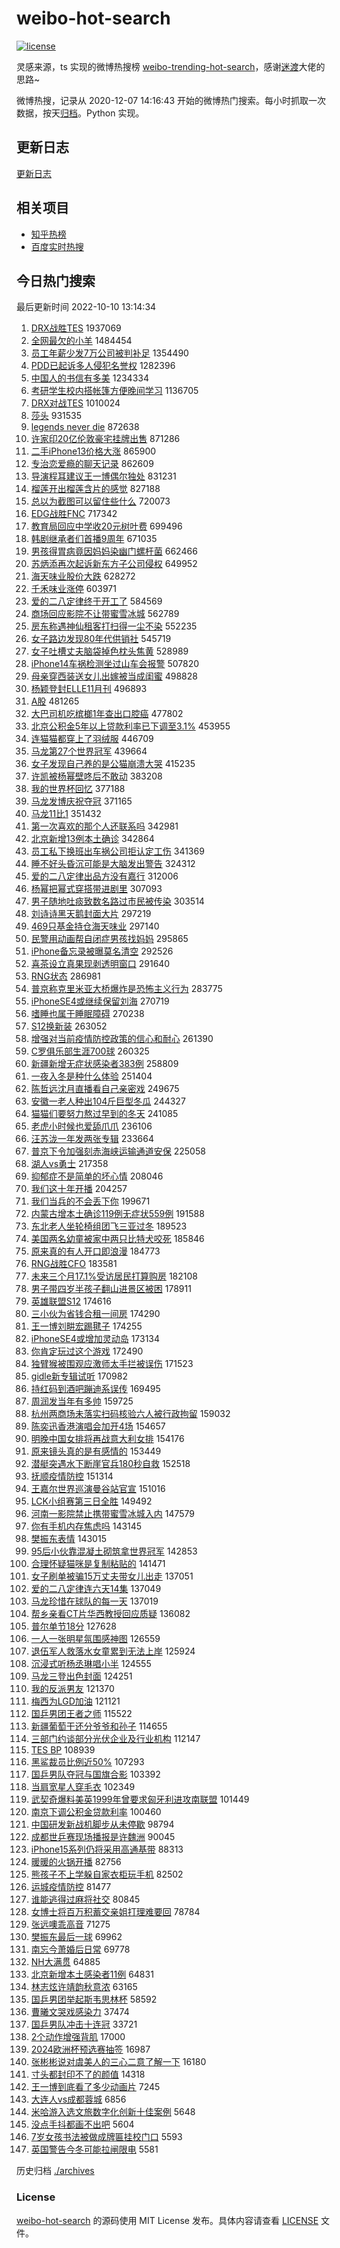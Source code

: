 # weibo-hot-search

[![license](https://img.shields.io/github/license/Arrackisarookie/weibo-hot-search)](https://github.com/Arrackisarookie/weibo-hot-search/blob/master/LICENSE)

灵感来源，ts 实现的微博热搜榜 [weibo-trending-hot-search](https://github.com/justjavac/weibo-trending-hot-search)，感谢[迷渡](https://github.com/justjavac)大佬的思路~

微博热搜，记录从 2020-12-07 14:16:43 开始的微博热门搜索。每小时抓取一次数据，按天[归档](./archives)。Python 实现。

## 更新日志
[更新日志](./UPDATE.md)

## 相关项目
+ [知乎热榜](https://github.com/Arrackisarookie/zhihu-top-search)
+ [百度实时热搜](https://github.com/Arrackisarookie/baidu-hot-search)

## 今日热门搜索

<!-- Rank Begin -->

最后更新时间 2022-10-10 13:14:34

1. [DRX战胜TES](https://s.weibo.com/weibo?q=%23DRX%E6%88%98%E8%83%9CTES%23&t=31&band_rank=1&Refer=top) 1937069
1. [全网最欠的小羊](https://s.weibo.com/weibo?q=%23%E5%85%A8%E7%BD%91%E6%9C%80%E6%AC%A0%E7%9A%84%E5%B0%8F%E7%BE%8A%23&t=31&band_rank=2&Refer=top) 1484454
1. [员工年薪少发7万公司被判补足](https://s.weibo.com/weibo?q=%23%E5%91%98%E5%B7%A5%E5%B9%B4%E8%96%AA%E5%B0%91%E5%8F%917%E4%B8%87%E5%85%AC%E5%8F%B8%E8%A2%AB%E5%88%A4%E8%A1%A5%E8%B6%B3%23&t=31&band_rank=1&Refer=top) 1354490
1. [PDD已起诉多人侵犯名誉权](https://s.weibo.com/weibo?q=%23PDD%E5%B7%B2%E8%B5%B7%E8%AF%89%E5%A4%9A%E4%BA%BA%E4%BE%B5%E7%8A%AF%E5%90%8D%E8%AA%89%E6%9D%83%23&t=31&band_rank=7&Refer=top) 1282396
1. [中国人的书信有多美](https://s.weibo.com/weibo?q=%23%E4%B8%AD%E5%9B%BD%E4%BA%BA%E7%9A%84%E4%B9%A6%E4%BF%A1%E6%9C%89%E5%A4%9A%E7%BE%8E%23&t=31&band_rank=3&Refer=top) 1234334
1. [考研学生校内搭帐篷方便晚间学习](https://s.weibo.com/weibo?q=%23%E8%80%83%E7%A0%94%E5%AD%A6%E7%94%9F%E6%A0%A1%E5%86%85%E6%90%AD%E5%B8%90%E7%AF%B7%E6%96%B9%E4%BE%BF%E6%99%9A%E9%97%B4%E5%AD%A6%E4%B9%A0%23&t=31&band_rank=1&Refer=top) 1136705
1. [DRX对战TES](https://s.weibo.com/weibo?q=%23DRX%E5%AF%B9%E6%88%98TES%23&t=31&band_rank=4&Refer=top) 1010024
1. [莎头](https://s.weibo.com/weibo?q=%E8%8E%8E%E5%A4%B4&t=31&band_rank=2&Refer=top) 931535
1. [legends never die](https://s.weibo.com/weibo?q=legends%20never%20die&t=31&band_rank=4&Refer=top) 872638
1. [许家印20亿伦敦豪宅挂牌出售](https://s.weibo.com/weibo?q=%23%E8%AE%B8%E5%AE%B6%E5%8D%B020%E4%BA%BF%E4%BC%A6%E6%95%A6%E8%B1%AA%E5%AE%85%E6%8C%82%E7%89%8C%E5%87%BA%E5%94%AE%23&t=31&band_rank=4&Refer=top) 871286
1. [二手iPhone13价格大涨](https://s.weibo.com/weibo?q=%23%E4%BA%8C%E6%89%8BiPhone13%E4%BB%B7%E6%A0%BC%E5%A4%A7%E6%B6%A8%23&t=31&band_rank=5&Refer=top) 865900
1. [专治恋爱瘾的聊天记录](https://s.weibo.com/weibo?q=%23%E4%B8%93%E6%B2%BB%E6%81%8B%E7%88%B1%E7%98%BE%E7%9A%84%E8%81%8A%E5%A4%A9%E8%AE%B0%E5%BD%95%23&t=31&band_rank=5&Refer=top) 862609
1. [导演程耳建议王一博偶尔独处](https://s.weibo.com/weibo?q=%23%E5%AF%BC%E6%BC%94%E7%A8%8B%E8%80%B3%E5%BB%BA%E8%AE%AE%E7%8E%8B%E4%B8%80%E5%8D%9A%E5%81%B6%E5%B0%94%E7%8B%AC%E5%A4%84%23&t=31&band_rank=6&Refer=top) 831231
1. [榴莲开出榴莲含片的感觉](https://s.weibo.com/weibo?q=%23%E6%A6%B4%E8%8E%B2%E5%BC%80%E5%87%BA%E6%A6%B4%E8%8E%B2%E5%90%AB%E7%89%87%E7%9A%84%E6%84%9F%E8%A7%89%23&t=31&band_rank=5&Refer=top) 827188
1. [总以为截图可以留住些什么](https://s.weibo.com/weibo?q=%23%E6%80%BB%E4%BB%A5%E4%B8%BA%E6%88%AA%E5%9B%BE%E5%8F%AF%E4%BB%A5%E7%95%99%E4%BD%8F%E4%BA%9B%E4%BB%80%E4%B9%88%23&t=31&band_rank=6&Refer=top) 720073
1. [EDG战胜FNC](https://s.weibo.com/weibo?q=%23EDG%E6%88%98%E8%83%9CFNC%23&t=31&band_rank=2&Refer=top) 717342
1. [教育局回应中学收20元树叶费](https://s.weibo.com/weibo?q=%23%E6%95%99%E8%82%B2%E5%B1%80%E5%9B%9E%E5%BA%94%E4%B8%AD%E5%AD%A6%E6%94%B620%E5%85%83%E6%A0%91%E5%8F%B6%E8%B4%B9%23&t=31&band_rank=4&Refer=top) 699496
1. [韩剧继承者们首播9周年](https://s.weibo.com/weibo?q=%23%E9%9F%A9%E5%89%A7%E7%BB%A7%E6%89%BF%E8%80%85%E4%BB%AC%E9%A6%96%E6%92%AD9%E5%91%A8%E5%B9%B4%23&t=31&band_rank=5&Refer=top) 671035
1. [男孩得胃病竟因妈妈染幽门螺杆菌](https://s.weibo.com/weibo?q=%23%E7%94%B7%E5%AD%A9%E5%BE%97%E8%83%83%E7%97%85%E7%AB%9F%E5%9B%A0%E5%A6%88%E5%A6%88%E6%9F%93%E5%B9%BD%E9%97%A8%E8%9E%BA%E6%9D%86%E8%8F%8C%23&t=31&band_rank=12&Refer=top) 662466
1. [苏炳添再次起诉新东方子公司侵权](https://s.weibo.com/weibo?q=%23%E8%8B%8F%E7%82%B3%E6%B7%BB%E5%86%8D%E6%AC%A1%E8%B5%B7%E8%AF%89%E6%96%B0%E4%B8%9C%E6%96%B9%E5%AD%90%E5%85%AC%E5%8F%B8%E4%BE%B5%E6%9D%83%23&t=31&band_rank=33&Refer=top) 649952
1. [海天味业股价大跌](https://s.weibo.com/weibo?q=%23%E6%B5%B7%E5%A4%A9%E5%91%B3%E4%B8%9A%E8%82%A1%E4%BB%B7%E5%A4%A7%E8%B7%8C%23&t=31&band_rank=7&Refer=top) 628272
1. [千禾味业涨停](https://s.weibo.com/weibo?q=%23%E5%8D%83%E7%A6%BE%E5%91%B3%E4%B8%9A%E6%B6%A8%E5%81%9C%23&t=31&band_rank=6&Refer=top) 603971
1. [爱的二八定律终于开工了](https://s.weibo.com/weibo?q=%23%E7%88%B1%E7%9A%84%E4%BA%8C%E5%85%AB%E5%AE%9A%E5%BE%8B%E7%BB%88%E4%BA%8E%E5%BC%80%E5%B7%A5%E4%BA%86%23&t=31&band_rank=7&Refer=top) 584569
1. [商场回应影院不让带蜜雪冰城](https://s.weibo.com/weibo?q=%23%E5%95%86%E5%9C%BA%E5%9B%9E%E5%BA%94%E5%BD%B1%E9%99%A2%E4%B8%8D%E8%AE%A9%E5%B8%A6%E8%9C%9C%E9%9B%AA%E5%86%B0%E5%9F%8E%23&t=31&band_rank=27&Refer=top) 562789
1. [房东称遇神仙租客打扫得一尘不染](https://s.weibo.com/weibo?q=%23%E6%88%BF%E4%B8%9C%E7%A7%B0%E9%81%87%E7%A5%9E%E4%BB%99%E7%A7%9F%E5%AE%A2%E6%89%93%E6%89%AB%E5%BE%97%E4%B8%80%E5%B0%98%E4%B8%8D%E6%9F%93%23&t=31&band_rank=11&Refer=top) 552235
1. [女子路边发现80年代供销社](https://s.weibo.com/weibo?q=%23%E5%A5%B3%E5%AD%90%E8%B7%AF%E8%BE%B9%E5%8F%91%E7%8E%B080%E5%B9%B4%E4%BB%A3%E4%BE%9B%E9%94%80%E7%A4%BE%23&t=31&band_rank=9&Refer=top) 545719
1. [女子吐槽丈夫脑袋掉色枕头焦黄](https://s.weibo.com/weibo?q=%23%E5%A5%B3%E5%AD%90%E5%90%90%E6%A7%BD%E4%B8%88%E5%A4%AB%E8%84%91%E8%A2%8B%E6%8E%89%E8%89%B2%E6%9E%95%E5%A4%B4%E7%84%A6%E9%BB%84%23&t=31&band_rank=33&Refer=top) 528989
1. [iPhone14车祸检测坐过山车会报警](https://s.weibo.com/weibo?q=%23iPhone14%E8%BD%A6%E7%A5%B8%E6%A3%80%E6%B5%8B%E5%9D%90%E8%BF%87%E5%B1%B1%E8%BD%A6%E4%BC%9A%E6%8A%A5%E8%AD%A6%23&t=31&band_rank=11&Refer=top) 507820
1. [母亲穿西装送女儿出嫁被当成闺蜜](https://s.weibo.com/weibo?q=%23%E6%AF%8D%E4%BA%B2%E7%A9%BF%E8%A5%BF%E8%A3%85%E9%80%81%E5%A5%B3%E5%84%BF%E5%87%BA%E5%AB%81%E8%A2%AB%E5%BD%93%E6%88%90%E9%97%BA%E8%9C%9C%23&t=31&band_rank=13&Refer=top) 498828
1. [杨颖登封ELLE11月刊](https://s.weibo.com/weibo?q=%23%E6%9D%A8%E9%A2%96%E7%99%BB%E5%B0%81ELLE11%E6%9C%88%E5%88%8A%23&t=31&band_rank=12&Refer=top) 496893
1. [A股](https://s.weibo.com/weibo?q=%23A%E8%82%A1%23&t=31&band_rank=13&Refer=top) 481265
1. [大巴司机吃槟榔1年查出口腔癌](https://s.weibo.com/weibo?q=%23%E5%A4%A7%E5%B7%B4%E5%8F%B8%E6%9C%BA%E5%90%83%E6%A7%9F%E6%A6%941%E5%B9%B4%E6%9F%A5%E5%87%BA%E5%8F%A3%E8%85%94%E7%99%8C%23&t=31&band_rank=2&Refer=top) 477802
1. [北京公积金5年以上贷款利率已下调至3.1%](https://s.weibo.com/weibo?q=%23%E5%8C%97%E4%BA%AC%E5%85%AC%E7%A7%AF%E9%87%915%E5%B9%B4%E4%BB%A5%E4%B8%8A%E8%B4%B7%E6%AC%BE%E5%88%A9%E7%8E%87%E5%B7%B2%E4%B8%8B%E8%B0%83%E8%87%B33.1%25%23&t=31&band_rank=45&Refer=top) 453955
1. [连猫猫都穿上了羽绒服](https://s.weibo.com/weibo?q=%23%E8%BF%9E%E7%8C%AB%E7%8C%AB%E9%83%BD%E7%A9%BF%E4%B8%8A%E4%BA%86%E7%BE%BD%E7%BB%92%E6%9C%8D%23&t=31&band_rank=11&Refer=top) 446709
1. [马龙第27个世界冠军](https://s.weibo.com/weibo?q=%23%E9%A9%AC%E9%BE%99%E7%AC%AC27%E4%B8%AA%E4%B8%96%E7%95%8C%E5%86%A0%E5%86%9B%23&t=31&band_rank=8&Refer=top) 439664
1. [女子发现自己养的是公猫崩溃大哭](https://s.weibo.com/weibo?q=%23%E5%A5%B3%E5%AD%90%E5%8F%91%E7%8E%B0%E8%87%AA%E5%B7%B1%E5%85%BB%E7%9A%84%E6%98%AF%E5%85%AC%E7%8C%AB%E5%B4%A9%E6%BA%83%E5%A4%A7%E5%93%AD%23&t=31&band_rank=9&Refer=top) 415235
1. [许凯被杨幂壁咚后不敢动](https://s.weibo.com/weibo?q=%23%E8%AE%B8%E5%87%AF%E8%A2%AB%E6%9D%A8%E5%B9%82%E5%A3%81%E5%92%9A%E5%90%8E%E4%B8%8D%E6%95%A2%E5%8A%A8%23&t=31&band_rank=10&Refer=top) 383208
1. [我的世界杯回忆](https://s.weibo.com/weibo?q=%23%E6%88%91%E7%9A%84%E4%B8%96%E7%95%8C%E6%9D%AF%E5%9B%9E%E5%BF%86%23&t=31&band_rank=15&Refer=top) 377188
1. [马龙发博庆祝夺冠](https://s.weibo.com/weibo?q=%23%E9%A9%AC%E9%BE%99%E5%8F%91%E5%8D%9A%E5%BA%86%E7%A5%9D%E5%A4%BA%E5%86%A0%23&t=31&band_rank=16&Refer=top) 371165
1. [马龙11比1](https://s.weibo.com/weibo?q=%23%E9%A9%AC%E9%BE%9911%E6%AF%941%23&t=31&band_rank=11&Refer=top) 351432
1. [第一次喜欢的那个人还联系吗](https://s.weibo.com/weibo?q=%23%E7%AC%AC%E4%B8%80%E6%AC%A1%E5%96%9C%E6%AC%A2%E7%9A%84%E9%82%A3%E4%B8%AA%E4%BA%BA%E8%BF%98%E8%81%94%E7%B3%BB%E5%90%97%23&t=31&band_rank=21&Refer=top) 342981
1. [北京新增13例本土确诊](https://s.weibo.com/weibo?q=%E5%8C%97%E4%BA%AC%E6%96%B0%E5%A2%9E13%E4%BE%8B%E6%9C%AC%E5%9C%9F%E7%A1%AE%E8%AF%8A&t=31&band_rank=13&Refer=top) 342864
1. [员工私下换班出车祸公司拒认定工伤](https://s.weibo.com/weibo?q=%23%E5%91%98%E5%B7%A5%E7%A7%81%E4%B8%8B%E6%8D%A2%E7%8F%AD%E5%87%BA%E8%BD%A6%E7%A5%B8%E5%85%AC%E5%8F%B8%E6%8B%92%E8%AE%A4%E5%AE%9A%E5%B7%A5%E4%BC%A4%23&t=31&band_rank=40&Refer=top) 341369
1. [睡不好头昏沉可能是大脑发出警告](https://s.weibo.com/weibo?q=%23%E7%9D%A1%E4%B8%8D%E5%A5%BD%E5%A4%B4%E6%98%8F%E6%B2%89%E5%8F%AF%E8%83%BD%E6%98%AF%E5%A4%A7%E8%84%91%E5%8F%91%E5%87%BA%E8%AD%A6%E5%91%8A%23&t=31&band_rank=16&Refer=top) 324312
1. [爱的二八定律出品方没有嘉行](https://s.weibo.com/weibo?q=%23%E7%88%B1%E7%9A%84%E4%BA%8C%E5%85%AB%E5%AE%9A%E5%BE%8B%E5%87%BA%E5%93%81%E6%96%B9%E6%B2%A1%E6%9C%89%E5%98%89%E8%A1%8C%23&t=31&band_rank=18&Refer=top) 312006
1. [杨幂把幂式穿搭带进剧里](https://s.weibo.com/weibo?q=%23%E6%9D%A8%E5%B9%82%E6%8A%8A%E5%B9%82%E5%BC%8F%E7%A9%BF%E6%90%AD%E5%B8%A6%E8%BF%9B%E5%89%A7%E9%87%8C%23&t=31&band_rank=11&Refer=top) 307093
1. [男子随地吐痰致数名路过市民被传染](https://s.weibo.com/weibo?q=%23%E7%94%B7%E5%AD%90%E9%9A%8F%E5%9C%B0%E5%90%90%E7%97%B0%E8%87%B4%E6%95%B0%E5%90%8D%E8%B7%AF%E8%BF%87%E5%B8%82%E6%B0%91%E8%A2%AB%E4%BC%A0%E6%9F%93%23&t=31&band_rank=47&Refer=top) 303514
1. [刘诗诗黑天鹅封面大片](https://s.weibo.com/weibo?q=%23%E5%88%98%E8%AF%97%E8%AF%97%E9%BB%91%E5%A4%A9%E9%B9%85%E5%B0%81%E9%9D%A2%E5%A4%A7%E7%89%87%23&t=31&band_rank=14&Refer=top) 297219
1. [469只基金持仓海天味业](https://s.weibo.com/weibo?q=%23469%E5%8F%AA%E5%9F%BA%E9%87%91%E6%8C%81%E4%BB%93%E6%B5%B7%E5%A4%A9%E5%91%B3%E4%B8%9A%23&t=31&band_rank=19&Refer=top) 297140
1. [民警用动画帮自闭症男孩找妈妈](https://s.weibo.com/weibo?q=%23%E6%B0%91%E8%AD%A6%E7%94%A8%E5%8A%A8%E7%94%BB%E5%B8%AE%E8%87%AA%E9%97%AD%E7%97%87%E7%94%B7%E5%AD%A9%E6%89%BE%E5%A6%88%E5%A6%88%23&t=31&band_rank=15&Refer=top) 295865
1. [iPhone备忘录被曝莫名清空](https://s.weibo.com/weibo?q=%23iPhone%E5%A4%87%E5%BF%98%E5%BD%95%E8%A2%AB%E6%9B%9D%E8%8E%AB%E5%90%8D%E6%B8%85%E7%A9%BA%23&t=31&band_rank=16&Refer=top) 292526
1. [喜茶设立真果现剥透明窗口](https://s.weibo.com/weibo?q=%23%E5%96%9C%E8%8C%B6%E8%AE%BE%E7%AB%8B%E7%9C%9F%E6%9E%9C%E7%8E%B0%E5%89%A5%E9%80%8F%E6%98%8E%E7%AA%97%E5%8F%A3%23&t=31&band_rank=17&Refer=top) 291640
1. [RNG状态](https://s.weibo.com/weibo?q=%23RNG%E7%8A%B6%E6%80%81%23&t=31&band_rank=18&Refer=top) 286981
1. [普京称克里米亚大桥爆炸是恐怖主义行为](https://s.weibo.com/weibo?q=%23%E6%99%AE%E4%BA%AC%E7%A7%B0%E5%85%8B%E9%87%8C%E7%B1%B3%E4%BA%9A%E5%A4%A7%E6%A1%A5%E7%88%86%E7%82%B8%E6%98%AF%E6%81%90%E6%80%96%E4%B8%BB%E4%B9%89%E8%A1%8C%E4%B8%BA%23&t=31&band_rank=20&Refer=top) 283775
1. [iPhoneSE4或继续保留刘海](https://s.weibo.com/weibo?q=%23iPhoneSE4%E6%88%96%E7%BB%A7%E7%BB%AD%E4%BF%9D%E7%95%99%E5%88%98%E6%B5%B7%23&t=31&band_rank=21&Refer=top) 270719
1. [嗜睡也属于睡眠障碍](https://s.weibo.com/weibo?q=%23%E5%97%9C%E7%9D%A1%E4%B9%9F%E5%B1%9E%E4%BA%8E%E7%9D%A1%E7%9C%A0%E9%9A%9C%E7%A2%8D%23&t=31&band_rank=22&Refer=top) 270238
1. [S12换新装](https://s.weibo.com/weibo?q=%23S12%E6%8D%A2%E6%96%B0%E8%A3%85%23&t=31&band_rank=12&Refer=top) 263052
1. [增强对当前疫情防控政策的信心和耐心](https://s.weibo.com/weibo?q=%23%E5%A2%9E%E5%BC%BA%E5%AF%B9%E5%BD%93%E5%89%8D%E7%96%AB%E6%83%85%E9%98%B2%E6%8E%A7%E6%94%BF%E7%AD%96%E7%9A%84%E4%BF%A1%E5%BF%83%E5%92%8C%E8%80%90%E5%BF%83%23&t=31&band_rank=19&Refer=top) 261390
1. [C罗俱乐部生涯700球](https://s.weibo.com/weibo?q=%23C%E7%BD%97%E4%BF%B1%E4%B9%90%E9%83%A8%E7%94%9F%E6%B6%AF700%E7%90%83%23&t=31&band_rank=17&Refer=top) 260325
1. [新疆新增无症状感染者383例](https://s.weibo.com/weibo?q=%23%E6%96%B0%E7%96%86%E6%96%B0%E5%A2%9E%E6%97%A0%E7%97%87%E7%8A%B6%E6%84%9F%E6%9F%93%E8%80%85383%E4%BE%8B%23&t=31&band_rank=14&Refer=top) 258809
1. [一夜入冬是种什么体验](https://s.weibo.com/weibo?q=%23%E4%B8%80%E5%A4%9C%E5%85%A5%E5%86%AC%E6%98%AF%E7%A7%8D%E4%BB%80%E4%B9%88%E4%BD%93%E9%AA%8C%23&t=31&band_rank=40&Refer=top) 251404
1. [陈哲远沈月直播看自己亲密戏](https://s.weibo.com/weibo?q=%23%E9%99%88%E5%93%B2%E8%BF%9C%E6%B2%88%E6%9C%88%E7%9B%B4%E6%92%AD%E7%9C%8B%E8%87%AA%E5%B7%B1%E4%BA%B2%E5%AF%86%E6%88%8F%23&t=31&band_rank=14&Refer=top) 249675
1. [安徽一老人种出104斤巨型冬瓜](https://s.weibo.com/weibo?q=%23%E5%AE%89%E5%BE%BD%E4%B8%80%E8%80%81%E4%BA%BA%E7%A7%8D%E5%87%BA104%E6%96%A4%E5%B7%A8%E5%9E%8B%E5%86%AC%E7%93%9C%23&t=31&band_rank=24&Refer=top) 244327
1. [猫猫们要努力熬过早到的冬天](https://s.weibo.com/weibo?q=%23%E7%8C%AB%E7%8C%AB%E4%BB%AC%E8%A6%81%E5%8A%AA%E5%8A%9B%E7%86%AC%E8%BF%87%E6%97%A9%E5%88%B0%E7%9A%84%E5%86%AC%E5%A4%A9%23&t=31&band_rank=15&Refer=top) 241085
1. [老虎小时候也爱舔爪爪](https://s.weibo.com/weibo?q=%23%E8%80%81%E8%99%8E%E5%B0%8F%E6%97%B6%E5%80%99%E4%B9%9F%E7%88%B1%E8%88%94%E7%88%AA%E7%88%AA%23&t=31&band_rank=20&Refer=top) 236106
1. [汪苏泷一年发两张专辑](https://s.weibo.com/weibo?q=%23%E6%B1%AA%E8%8B%8F%E6%B3%B7%E4%B8%80%E5%B9%B4%E5%8F%91%E4%B8%A4%E5%BC%A0%E4%B8%93%E8%BE%91%23&t=31&band_rank=25&Refer=top) 233664
1. [普京下令加强刻赤海峡运输通道安保](https://s.weibo.com/weibo?q=%23%E6%99%AE%E4%BA%AC%E4%B8%8B%E4%BB%A4%E5%8A%A0%E5%BC%BA%E5%88%BB%E8%B5%A4%E6%B5%B7%E5%B3%A1%E8%BF%90%E8%BE%93%E9%80%9A%E9%81%93%E5%AE%89%E4%BF%9D%23&t=31&band_rank=44&Refer=top) 225058
1. [湖人vs勇士](https://s.weibo.com/weibo?q=%23%E6%B9%96%E4%BA%BAvs%E5%8B%87%E5%A3%AB%23&t=31&band_rank=23&Refer=top) 217358
1. [抑郁症不是简单的坏心情](https://s.weibo.com/weibo?q=%23%E6%8A%91%E9%83%81%E7%97%87%E4%B8%8D%E6%98%AF%E7%AE%80%E5%8D%95%E7%9A%84%E5%9D%8F%E5%BF%83%E6%83%85%23&t=31&band_rank=26&Refer=top) 208046
1. [我们这十年开播](https://s.weibo.com/weibo?q=%23%E6%88%91%E4%BB%AC%E8%BF%99%E5%8D%81%E5%B9%B4%E5%BC%80%E6%92%AD%23&t=31&band_rank=28&Refer=top) 204257
1. [我们当兵的不会丢下你](https://s.weibo.com/weibo?q=%23%E6%88%91%E4%BB%AC%E5%BD%93%E5%85%B5%E7%9A%84%E4%B8%8D%E4%BC%9A%E4%B8%A2%E4%B8%8B%E4%BD%A0%23&t=31&band_rank=29&Refer=top) 199671
1. [内蒙古增本土确诊119例无症状559例](https://s.weibo.com/weibo?q=%23%E5%86%85%E8%92%99%E5%8F%A4%E5%A2%9E%E6%9C%AC%E5%9C%9F%E7%A1%AE%E8%AF%8A119%E4%BE%8B%E6%97%A0%E7%97%87%E7%8A%B6559%E4%BE%8B%23&t=31&band_rank=29&Refer=top) 191588
1. [东北老人坐轮椅组团飞三亚过冬](https://s.weibo.com/weibo?q=%23%E4%B8%9C%E5%8C%97%E8%80%81%E4%BA%BA%E5%9D%90%E8%BD%AE%E6%A4%85%E7%BB%84%E5%9B%A2%E9%A3%9E%E4%B8%89%E4%BA%9A%E8%BF%87%E5%86%AC%23&t=31&band_rank=28&Refer=top) 189523
1. [美国两名幼童被家中两只比特犬咬死](https://s.weibo.com/weibo?q=%23%E7%BE%8E%E5%9B%BD%E4%B8%A4%E5%90%8D%E5%B9%BC%E7%AB%A5%E8%A2%AB%E5%AE%B6%E4%B8%AD%E4%B8%A4%E5%8F%AA%E6%AF%94%E7%89%B9%E7%8A%AC%E5%92%AC%E6%AD%BB%23&t=31&band_rank=17&Refer=top) 185846
1. [原来真的有人开口即浪漫](https://s.weibo.com/weibo?q=%23%E5%8E%9F%E6%9D%A5%E7%9C%9F%E7%9A%84%E6%9C%89%E4%BA%BA%E5%BC%80%E5%8F%A3%E5%8D%B3%E6%B5%AA%E6%BC%AB%23&t=31&band_rank=18&Refer=top) 184773
1. [RNG战胜CFO](https://s.weibo.com/weibo?q=%23RNG%E6%88%98%E8%83%9CCFO%23&t=31&band_rank=30&Refer=top) 183581
1. [未来三个月17.1%受访居民打算购房](https://s.weibo.com/weibo?q=%23%E6%9C%AA%E6%9D%A5%E4%B8%89%E4%B8%AA%E6%9C%8817.1%25%E5%8F%97%E8%AE%BF%E5%B1%85%E6%B0%91%E6%89%93%E7%AE%97%E8%B4%AD%E6%88%BF%23&t=31&band_rank=31&Refer=top) 182108
1. [男子带四岁半孩子翻山进景区被困](https://s.weibo.com/weibo?q=%23%E7%94%B7%E5%AD%90%E5%B8%A6%E5%9B%9B%E5%B2%81%E5%8D%8A%E5%AD%A9%E5%AD%90%E7%BF%BB%E5%B1%B1%E8%BF%9B%E6%99%AF%E5%8C%BA%E8%A2%AB%E5%9B%B0%23&t=31&band_rank=31&Refer=top) 178911
1. [英雄联盟S12](https://s.weibo.com/weibo?q=%E8%8B%B1%E9%9B%84%E8%81%94%E7%9B%9FS12&t=31&band_rank=31&Refer=top) 174616
1. [三小伙为省钱合租一间房](https://s.weibo.com/weibo?q=%23%E4%B8%89%E5%B0%8F%E4%BC%99%E4%B8%BA%E7%9C%81%E9%92%B1%E5%90%88%E7%A7%9F%E4%B8%80%E9%97%B4%E6%88%BF%23&t=31&band_rank=19&Refer=top) 174290
1. [王一博刘畊宏踢毽子](https://s.weibo.com/weibo?q=%23%E7%8E%8B%E4%B8%80%E5%8D%9A%E5%88%98%E7%95%8A%E5%AE%8F%E8%B8%A2%E6%AF%BD%E5%AD%90%23&t=31&band_rank=20&Refer=top) 174255
1. [iPhoneSE4或增加灵动岛](https://s.weibo.com/weibo?q=%23iPhoneSE4%E6%88%96%E5%A2%9E%E5%8A%A0%E7%81%B5%E5%8A%A8%E5%B2%9B%23&t=31&band_rank=32&Refer=top) 173134
1. [你肯定玩过这个游戏](https://s.weibo.com/weibo?q=%23%E4%BD%A0%E8%82%AF%E5%AE%9A%E7%8E%A9%E8%BF%87%E8%BF%99%E4%B8%AA%E6%B8%B8%E6%88%8F%23&t=31&band_rank=22&Refer=top) 172490
1. [独臂猴被围观应激师太手拦被误伤](https://s.weibo.com/weibo?q=%23%E7%8B%AC%E8%87%82%E7%8C%B4%E8%A2%AB%E5%9B%B4%E8%A7%82%E5%BA%94%E6%BF%80%E5%B8%88%E5%A4%AA%E6%89%8B%E6%8B%A6%E8%A2%AB%E8%AF%AF%E4%BC%A4%23&t=31&band_rank=23&Refer=top) 171523
1. [gidle新专辑试听](https://s.weibo.com/weibo?q=%23gidle%E6%96%B0%E4%B8%93%E8%BE%91%E8%AF%95%E5%90%AC%23&t=31&band_rank=32&Refer=top) 170982
1. [持红码到酒吧蹦迪系误传](https://s.weibo.com/weibo?q=%23%E6%8C%81%E7%BA%A2%E7%A0%81%E5%88%B0%E9%85%92%E5%90%A7%E8%B9%A6%E8%BF%AA%E7%B3%BB%E8%AF%AF%E4%BC%A0%23&t=31&band_rank=30&Refer=top) 169495
1. [周润发当年有多帅](https://s.weibo.com/weibo?q=%23%E5%91%A8%E6%B6%A6%E5%8F%91%E5%BD%93%E5%B9%B4%E6%9C%89%E5%A4%9A%E5%B8%85%23&t=31&band_rank=24&Refer=top) 159725
1. [杭州两商场未落实扫码核验六人被行政拘留](https://s.weibo.com/weibo?q=%23%E6%9D%AD%E5%B7%9E%E4%B8%A4%E5%95%86%E5%9C%BA%E6%9C%AA%E8%90%BD%E5%AE%9E%E6%89%AB%E7%A0%81%E6%A0%B8%E9%AA%8C%E5%85%AD%E4%BA%BA%E8%A2%AB%E8%A1%8C%E6%94%BF%E6%8B%98%E7%95%99%23&t=31&band_rank=11&Refer=top) 159032
1. [陈奕迅香港演唱会加开4场](https://s.weibo.com/weibo?q=%23%E9%99%88%E5%A5%95%E8%BF%85%E9%A6%99%E6%B8%AF%E6%BC%94%E5%94%B1%E4%BC%9A%E5%8A%A0%E5%BC%804%E5%9C%BA%23&t=31&band_rank=32&Refer=top) 154657
1. [明晚中国女排将再战意大利女排](https://s.weibo.com/weibo?q=%23%E6%98%8E%E6%99%9A%E4%B8%AD%E5%9B%BD%E5%A5%B3%E6%8E%92%E5%B0%86%E5%86%8D%E6%88%98%E6%84%8F%E5%A4%A7%E5%88%A9%E5%A5%B3%E6%8E%92%23&t=31&band_rank=33&Refer=top) 154176
1. [原来镜头真的是有感情的](https://s.weibo.com/weibo?q=%23%E5%8E%9F%E6%9D%A5%E9%95%9C%E5%A4%B4%E7%9C%9F%E7%9A%84%E6%98%AF%E6%9C%89%E6%84%9F%E6%83%85%E7%9A%84%23&t=31&band_rank=25&Refer=top) 153449
1. [潜艇突遇水下断崖官兵180秒自救](https://s.weibo.com/weibo?q=%23%E6%BD%9C%E8%89%87%E7%AA%81%E9%81%87%E6%B0%B4%E4%B8%8B%E6%96%AD%E5%B4%96%E5%AE%98%E5%85%B5180%E7%A7%92%E8%87%AA%E6%95%91%23&t=31&band_rank=34&Refer=top) 152518
1. [抚顺疫情防控](https://s.weibo.com/weibo?q=%E6%8A%9A%E9%A1%BA%E7%96%AB%E6%83%85%E9%98%B2%E6%8E%A7&t=31&band_rank=26&Refer=top) 151314
1. [王嘉尔世界巡演曼谷站官宣](https://s.weibo.com/weibo?q=%23%E7%8E%8B%E5%98%89%E5%B0%94%E4%B8%96%E7%95%8C%E5%B7%A1%E6%BC%94%E6%9B%BC%E8%B0%B7%E7%AB%99%E5%AE%98%E5%AE%A3%23&t=31&band_rank=34&Refer=top) 151016
1. [LCK小组赛第三日全胜](https://s.weibo.com/weibo?q=%23LCK%E5%B0%8F%E7%BB%84%E8%B5%9B%E7%AC%AC%E4%B8%89%E6%97%A5%E5%85%A8%E8%83%9C%23&t=31&band_rank=35&Refer=top) 149492
1. [河南一影院禁止携带蜜雪冰城入内](https://s.weibo.com/weibo?q=%23%E6%B2%B3%E5%8D%97%E4%B8%80%E5%BD%B1%E9%99%A2%E7%A6%81%E6%AD%A2%E6%90%BA%E5%B8%A6%E8%9C%9C%E9%9B%AA%E5%86%B0%E5%9F%8E%E5%85%A5%E5%86%85%23&t=31&band_rank=27&Refer=top) 147579
1. [你有手机内存焦虑吗](https://s.weibo.com/weibo?q=%23%E4%BD%A0%E6%9C%89%E6%89%8B%E6%9C%BA%E5%86%85%E5%AD%98%E7%84%A6%E8%99%91%E5%90%97%23&t=31&band_rank=35&Refer=top) 143145
1. [樊振东表情](https://s.weibo.com/weibo?q=%23%E6%A8%8A%E6%8C%AF%E4%B8%9C%E8%A1%A8%E6%83%85%23&t=31&band_rank=28&Refer=top) 143015
1. [95后小伙靠混凝土砌筑拿世界冠军](https://s.weibo.com/weibo?q=%2395%E5%90%8E%E5%B0%8F%E4%BC%99%E9%9D%A0%E6%B7%B7%E5%87%9D%E5%9C%9F%E7%A0%8C%E7%AD%91%E6%8B%BF%E4%B8%96%E7%95%8C%E5%86%A0%E5%86%9B%23&t=31&band_rank=35&Refer=top) 142853
1. [合理怀疑猫咪是复制粘贴的](https://s.weibo.com/weibo?q=%23%E5%90%88%E7%90%86%E6%80%80%E7%96%91%E7%8C%AB%E5%92%AA%E6%98%AF%E5%A4%8D%E5%88%B6%E7%B2%98%E8%B4%B4%E7%9A%84%23&t=31&band_rank=43&Refer=top) 141471
1. [女子刷单被骗15万丈夫带女儿出走](https://s.weibo.com/weibo?q=%23%E5%A5%B3%E5%AD%90%E5%88%B7%E5%8D%95%E8%A2%AB%E9%AA%9715%E4%B8%87%E4%B8%88%E5%A4%AB%E5%B8%A6%E5%A5%B3%E5%84%BF%E5%87%BA%E8%B5%B0%23&t=31&band_rank=29&Refer=top) 137051
1. [爱的二八定律连六天14集](https://s.weibo.com/weibo?q=%23%E7%88%B1%E7%9A%84%E4%BA%8C%E5%85%AB%E5%AE%9A%E5%BE%8B%E8%BF%9E%E5%85%AD%E5%A4%A914%E9%9B%86%23&t=31&band_rank=37&Refer=top) 137049
1. [马龙珍惜在球队的每一天](https://s.weibo.com/weibo?q=%23%E9%A9%AC%E9%BE%99%E7%8F%8D%E6%83%9C%E5%9C%A8%E7%90%83%E9%98%9F%E7%9A%84%E6%AF%8F%E4%B8%80%E5%A4%A9%23&t=31&band_rank=36&Refer=top) 137019
1. [帮乡亲看CT片华西教授回应质疑](https://s.weibo.com/weibo?q=%23%E5%B8%AE%E4%B9%A1%E4%BA%B2%E7%9C%8BCT%E7%89%87%E5%8D%8E%E8%A5%BF%E6%95%99%E6%8E%88%E5%9B%9E%E5%BA%94%E8%B4%A8%E7%96%91%23&t=31&band_rank=39&Refer=top) 136082
1. [普尔单节18分](https://s.weibo.com/weibo?q=%23%E6%99%AE%E5%B0%94%E5%8D%95%E8%8A%8218%E5%88%86%23&t=31&band_rank=39&Refer=top) 127628
1. [一人一张明星氛围感神图](https://s.weibo.com/weibo?q=%23%E4%B8%80%E4%BA%BA%E4%B8%80%E5%BC%A0%E6%98%8E%E6%98%9F%E6%B0%9B%E5%9B%B4%E6%84%9F%E7%A5%9E%E5%9B%BE%23&t=31&band_rank=33&Refer=top) 126559
1. [退伍军人救落水女童累到无法上岸](https://s.weibo.com/weibo?q=%23%E9%80%80%E4%BC%8D%E5%86%9B%E4%BA%BA%E6%95%91%E8%90%BD%E6%B0%B4%E5%A5%B3%E7%AB%A5%E7%B4%AF%E5%88%B0%E6%97%A0%E6%B3%95%E4%B8%8A%E5%B2%B8%23&t=31&band_rank=40&Refer=top) 125924
1. [沉浸式听杨丞琳唱小半](https://s.weibo.com/weibo?q=%23%E6%B2%89%E6%B5%B8%E5%BC%8F%E5%90%AC%E6%9D%A8%E4%B8%9E%E7%90%B3%E5%94%B1%E5%B0%8F%E5%8D%8A%23&t=31&band_rank=30&Refer=top) 124555
1. [马龙三登出色封面](https://s.weibo.com/weibo?q=%23%E9%A9%AC%E9%BE%99%E4%B8%89%E7%99%BB%E5%87%BA%E8%89%B2%E5%B0%81%E9%9D%A2%23&t=31&band_rank=39&Refer=top) 124251
1. [我的反派男友](https://s.weibo.com/weibo?q=%23%E6%88%91%E7%9A%84%E5%8F%8D%E6%B4%BE%E7%94%B7%E5%8F%8B%23&t=31&band_rank=31&Refer=top) 121370
1. [梅西为LGD加油](https://s.weibo.com/weibo?q=%23%E6%A2%85%E8%A5%BF%E4%B8%BALGD%E5%8A%A0%E6%B2%B9%23&t=31&band_rank=32&Refer=top) 121121
1. [国乒男团王者之师](https://s.weibo.com/weibo?q=%23%E5%9B%BD%E4%B9%92%E7%94%B7%E5%9B%A2%E7%8E%8B%E8%80%85%E4%B9%8B%E5%B8%88%23&t=31&band_rank=41&Refer=top) 115522
1. [新疆葡萄干还分爷爷和孙子](https://s.weibo.com/weibo?q=%23%E6%96%B0%E7%96%86%E8%91%A1%E8%90%84%E5%B9%B2%E8%BF%98%E5%88%86%E7%88%B7%E7%88%B7%E5%92%8C%E5%AD%99%E5%AD%90%23&t=31&band_rank=34&Refer=top) 114655
1. [三部门约谈部分光伏企业及行业机构](https://s.weibo.com/weibo?q=%23%E4%B8%89%E9%83%A8%E9%97%A8%E7%BA%A6%E8%B0%88%E9%83%A8%E5%88%86%E5%85%89%E4%BC%8F%E4%BC%81%E4%B8%9A%E5%8F%8A%E8%A1%8C%E4%B8%9A%E6%9C%BA%E6%9E%84%23&t=31&band_rank=36&Refer=top) 112147
1. [TES BP](https://s.weibo.com/weibo?q=TES%20BP&t=31&band_rank=44&Refer=top) 108939
1. [黑鲨裁员比例近50%](https://s.weibo.com/weibo?q=%23%E9%BB%91%E9%B2%A8%E8%A3%81%E5%91%98%E6%AF%94%E4%BE%8B%E8%BF%9150%25%23&t=31&band_rank=48&Refer=top) 107293
1. [国乒男队夺冠与国旗合影](https://s.weibo.com/weibo?q=%23%E5%9B%BD%E4%B9%92%E7%94%B7%E9%98%9F%E5%A4%BA%E5%86%A0%E4%B8%8E%E5%9B%BD%E6%97%97%E5%90%88%E5%BD%B1%23&t=31&band_rank=35&Refer=top) 103392
1. [当肩宽星人穿毛衣](https://s.weibo.com/weibo?q=%23%E5%BD%93%E8%82%A9%E5%AE%BD%E6%98%9F%E4%BA%BA%E7%A9%BF%E6%AF%9B%E8%A1%A3%23&t=31&band_rank=36&Refer=top) 102349
1. [武契奇爆料美英1999年曾要求匈牙利进攻南联盟](https://s.weibo.com/weibo?q=%23%E6%AD%A6%E5%A5%91%E5%A5%87%E7%88%86%E6%96%99%E7%BE%8E%E8%8B%B11999%E5%B9%B4%E6%9B%BE%E8%A6%81%E6%B1%82%E5%8C%88%E7%89%99%E5%88%A9%E8%BF%9B%E6%94%BB%E5%8D%97%E8%81%94%E7%9B%9F%23&t=31&band_rank=37&Refer=top) 101449
1. [南京下调公积金贷款利率](https://s.weibo.com/weibo?q=%23%E5%8D%97%E4%BA%AC%E4%B8%8B%E8%B0%83%E5%85%AC%E7%A7%AF%E9%87%91%E8%B4%B7%E6%AC%BE%E5%88%A9%E7%8E%87%23&t=31&band_rank=43&Refer=top) 100460
1. [中国研发新战机脚步从未停歇](https://s.weibo.com/weibo?q=%23%E4%B8%AD%E5%9B%BD%E7%A0%94%E5%8F%91%E6%96%B0%E6%88%98%E6%9C%BA%E8%84%9A%E6%AD%A5%E4%BB%8E%E6%9C%AA%E5%81%9C%E6%AD%87%23&t=31&band_rank=38&Refer=top) 98794
1. [成都世乒赛现场播报是许魏洲](https://s.weibo.com/weibo?q=%23%E6%88%90%E9%83%BD%E4%B8%96%E4%B9%92%E8%B5%9B%E7%8E%B0%E5%9C%BA%E6%92%AD%E6%8A%A5%E6%98%AF%E8%AE%B8%E9%AD%8F%E6%B4%B2%23&t=31&band_rank=48&Refer=top) 90045
1. [iPhone15系列仍将采用高通基带](https://s.weibo.com/weibo?q=%23iPhone15%E7%B3%BB%E5%88%97%E4%BB%8D%E5%B0%86%E9%87%87%E7%94%A8%E9%AB%98%E9%80%9A%E5%9F%BA%E5%B8%A6%23&t=31&band_rank=39&Refer=top) 88313
1. [暖暖的火锅开播](https://s.weibo.com/weibo?q=%23%E6%9A%96%E6%9A%96%E7%9A%84%E7%81%AB%E9%94%85%E5%BC%80%E6%92%AD%23&t=31&band_rank=40&Refer=top) 82756
1. [熊孩子不上学躲自家衣柜玩手机](https://s.weibo.com/weibo?q=%23%E7%86%8A%E5%AD%A9%E5%AD%90%E4%B8%8D%E4%B8%8A%E5%AD%A6%E8%BA%B2%E8%87%AA%E5%AE%B6%E8%A1%A3%E6%9F%9C%E7%8E%A9%E6%89%8B%E6%9C%BA%23&t=31&band_rank=34&Refer=top) 82502
1. [运城疫情防控](https://s.weibo.com/weibo?q=%23%E8%BF%90%E5%9F%8E%E7%96%AB%E6%83%85%E9%98%B2%E6%8E%A7%23&t=31&band_rank=50&Refer=top) 81477
1. [谁能逃得过麻将社交](https://s.weibo.com/weibo?q=%23%E8%B0%81%E8%83%BD%E9%80%83%E5%BE%97%E8%BF%87%E9%BA%BB%E5%B0%86%E7%A4%BE%E4%BA%A4%23&t=31&band_rank=41&Refer=top) 80845
1. [女博士将百万积蓄交亲姐打理难要回](https://s.weibo.com/weibo?q=%23%E5%A5%B3%E5%8D%9A%E5%A3%AB%E5%B0%86%E7%99%BE%E4%B8%87%E7%A7%AF%E8%93%84%E4%BA%A4%E4%BA%B2%E5%A7%90%E6%89%93%E7%90%86%E9%9A%BE%E8%A6%81%E5%9B%9E%23&t=31&band_rank=42&Refer=top) 78784
1. [张远噢乖高音](https://s.weibo.com/weibo?q=%23%E5%BC%A0%E8%BF%9C%E5%99%A2%E4%B9%96%E9%AB%98%E9%9F%B3%23&t=31&band_rank=44&Refer=top) 71275
1. [樊振东最后一球](https://s.weibo.com/weibo?q=%23%E6%A8%8A%E6%8C%AF%E4%B8%9C%E6%9C%80%E5%90%8E%E4%B8%80%E7%90%83%23&t=31&band_rank=45&Refer=top) 69962
1. [南忘今萧婚后日常](https://s.weibo.com/weibo?q=%23%E5%8D%97%E5%BF%98%E4%BB%8A%E8%90%A7%E5%A9%9A%E5%90%8E%E6%97%A5%E5%B8%B8%23&t=31&band_rank=46&Refer=top) 69778
1. [NH大满贯](https://s.weibo.com/weibo?q=%23NH%E5%A4%A7%E6%BB%A1%E8%B4%AF%23&t=31&band_rank=47&Refer=top) 64885
1. [北京新增本土感染者11例](https://s.weibo.com/weibo?q=%23%E5%8C%97%E4%BA%AC%E6%96%B0%E5%A2%9E%E6%9C%AC%E5%9C%9F%E6%84%9F%E6%9F%93%E8%80%8511%E4%BE%8B%23&t=31&band_rank=48&Refer=top) 64831
1. [林志炫许靖韵秋意浓](https://s.weibo.com/weibo?q=%23%E6%9E%97%E5%BF%97%E7%82%AB%E8%AE%B8%E9%9D%96%E9%9F%B5%E7%A7%8B%E6%84%8F%E6%B5%93%23&t=31&band_rank=49&Refer=top) 63165
1. [国乒男团举起斯韦思林杯](https://s.weibo.com/weibo?q=%23%E5%9B%BD%E4%B9%92%E7%94%B7%E5%9B%A2%E4%B8%BE%E8%B5%B7%E6%96%AF%E9%9F%A6%E6%80%9D%E6%9E%97%E6%9D%AF%23&t=31&band_rank=50&Refer=top) 58592
1. [曹曦文哭戏感染力](https://s.weibo.com/weibo?q=%23%E6%9B%B9%E6%9B%A6%E6%96%87%E5%93%AD%E6%88%8F%E6%84%9F%E6%9F%93%E5%8A%9B%23&t=31&band_rank=44&Refer=top) 37474
1. [国乒男队冲击十连冠](https://s.weibo.com/weibo?q=%23%E5%9B%BD%E4%B9%92%E7%94%B7%E9%98%9F%E5%86%B2%E5%87%BB%E5%8D%81%E8%BF%9E%E5%86%A0%23&t=31&band_rank=48&Refer=top) 33721
1. [2个动作增强背肌](https://s.weibo.com/weibo?q=%232%E4%B8%AA%E5%8A%A8%E4%BD%9C%E5%A2%9E%E5%BC%BA%E8%83%8C%E8%82%8C%23&t=31&band_rank=45&Refer=top) 17000
1. [2024欧洲杯预选赛抽签](https://s.weibo.com/weibo?q=%232024%E6%AC%A7%E6%B4%B2%E6%9D%AF%E9%A2%84%E9%80%89%E8%B5%9B%E6%8A%BD%E7%AD%BE%23&t=31&band_rank=49&Refer=top) 16987
1. [张彬彬说对虞美人的三心二意了解一下](https://s.weibo.com/weibo?q=%23%E5%BC%A0%E5%BD%AC%E5%BD%AC%E8%AF%B4%E5%AF%B9%E8%99%9E%E7%BE%8E%E4%BA%BA%E7%9A%84%E4%B8%89%E5%BF%83%E4%BA%8C%E6%84%8F%E4%BA%86%E8%A7%A3%E4%B8%80%E4%B8%8B%23&t=31&band_rank=45&Refer=top) 16180
1. [寸头都封印不了的颜值](https://s.weibo.com/weibo?q=%23%E5%AF%B8%E5%A4%B4%E9%83%BD%E5%B0%81%E5%8D%B0%E4%B8%8D%E4%BA%86%E7%9A%84%E9%A2%9C%E5%80%BC%23&t=31&band_rank=49&Refer=top) 14318
1. [王一博到底看了多少动画片](https://s.weibo.com/weibo?q=%23%E7%8E%8B%E4%B8%80%E5%8D%9A%E5%88%B0%E5%BA%95%E7%9C%8B%E4%BA%86%E5%A4%9A%E5%B0%91%E5%8A%A8%E7%94%BB%E7%89%87%23&t=31&band_rank=47&Refer=top) 7245
1. [大连人vs成都蓉城](https://s.weibo.com/weibo?q=%23%E5%A4%A7%E8%BF%9E%E4%BA%BAvs%E6%88%90%E9%83%BD%E8%93%89%E5%9F%8E%23&t=31&band_rank=50&Refer=top) 6856
1. [米哈游入选文旅数字化创新十佳案例](https://s.weibo.com/weibo?q=%23%E7%B1%B3%E5%93%88%E6%B8%B8%E5%85%A5%E9%80%89%E6%96%87%E6%97%85%E6%95%B0%E5%AD%97%E5%8C%96%E5%88%9B%E6%96%B0%E5%8D%81%E4%BD%B3%E6%A1%88%E4%BE%8B%23&t=31&band_rank=46&Refer=top) 5648
1. [没点手抖都画不出吧](https://s.weibo.com/weibo?q=%23%E6%B2%A1%E7%82%B9%E6%89%8B%E6%8A%96%E9%83%BD%E7%94%BB%E4%B8%8D%E5%87%BA%E5%90%A7%23&t=31&band_rank=48&Refer=top) 5604
1. [7岁女孩书法被做成牌匾挂校门口](https://s.weibo.com/weibo?q=%237%E5%B2%81%E5%A5%B3%E5%AD%A9%E4%B9%A6%E6%B3%95%E8%A2%AB%E5%81%9A%E6%88%90%E7%89%8C%E5%8C%BE%E6%8C%82%E6%A0%A1%E9%97%A8%E5%8F%A3%23&t=31&band_rank=49&Refer=top) 5593
1. [英国警告今冬可能拉闸限电](https://s.weibo.com/weibo?q=%23%E8%8B%B1%E5%9B%BD%E8%AD%A6%E5%91%8A%E4%BB%8A%E5%86%AC%E5%8F%AF%E8%83%BD%E6%8B%89%E9%97%B8%E9%99%90%E7%94%B5%23&t=31&band_rank=50&Refer=top) 5581
<!-- Rank End -->

历史归档 [./archives](./archives)

### License

[weibo-hot-search](https://github.com/Arrackisarookie/weibo-hot-search) 的源码使用 MIT License 发布。具体内容请查看 [LICENSE](./LICENSE) 文件。
